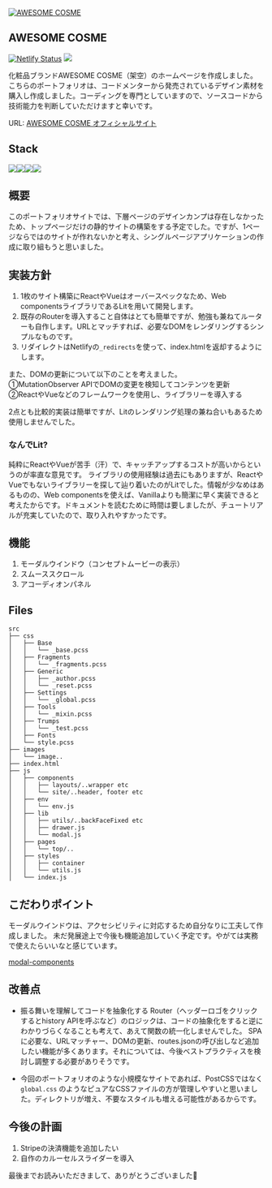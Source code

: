<a href="https://magical-kleicha-1ee4d8.netlify.app/" title="AWESOME COSME ホームページ"><img src="https://magical-kleicha-1ee4d8.netlify.app/images/logo.svg" alt="AWESOME COSME" align="center"></a>


## AWESOME COSME
[![Netlify Status](https://api.netlify.com/api/v1/badges/ffa5799e-58b7-460c-92cf-ca0a09ec86b5/deploy-status)](https://app.netlify.com/sites/magical-kleicha-1ee4d8/deploys)
<img src="https://img.shields.io/github/languages/code-size/street-m3/awesome-cosme">


化粧品ブランドAWESOME COSME（架空）のホームページを作成しました。こちらのポートフォリオは、コードメンターから発売されているデザイン素材を購入し作成しました。コーディングを専門としていますので、ソースコードから技術能力を判断していただけますと幸いです。


URL: [AWESOME COSME オフィシャルサイト](https://magical-kleicha-1ee4d8.netlify.app/)
## Stack
<img src="https://img.shields.io/badge/-HTML-f2f2f2.svg?logo=html5&style=popout"><img src="https://img.shields.io/badge/-PostCSS-dd3a0a.svg?logo=PostCSS&style=popout"><img src="https://img.shields.io/badge/-Lit-5865f2.svg?logo=lit&style=popout"><img src="https://img.shields.io/badge/-Webcomponents.org-f2f2f2.svg?logo=Webcomponents.org&style=popout">

## 概要
このポートフォリオサイトでは、下層ページのデザインカンプは存在しなかったため、トップページだけの静的サイトの構築をする予定でした。ですが、1ページならではのサイトが作れないかと考え、シングルページアプリケーションの作成に取り組もうと思いました。
## 実装方針
1. 1枚のサイト構築にReactやVueはオーバースペックなため、Web componentsライブラリであるLitを用いて開発します。
2. 既存のRouterを導入すること自体はとても簡単ですが、勉強も兼ねてルーターも自作します。URLとマッチすれば、必要なDOMをレンダリングするシンプルなものです。
3. リダイレクトはNetlifyの`_redirects`を使って、index.htmlを返却するようにします。

また、DOMの更新について以下のことを考えました。<br>
①MutationObserver APIでDOMの変更を検知してコンテンツを更新<br>
②ReactやVueなどのフレームワークを使用し、ライブラリーを導入する


2点とも比較的実装は簡単ですが、Litのレンダリング処理の兼ね合いもあるため使用しませんでした。
### なんでLit?
純粋にReactやVueが苦手（汗）で、キャッチアップするコストが高いからというのが率直な意見です。
ライブラリの使用経験は過去にもありますが、ReactやVueでもないライブラリーを探して辿り着いたのがLitでした。情報が少なめはあるものの、Web componentsを使えば、Vanillaよりも簡潔に早く実装できると考えたからです。ドキュメントを読むために時間は要しましたが、チュートリアルが充実していたので、取り入れやすかったです。
## 機能
1. モーダルウインドウ（コンセプトムービーの表示）
2. スムーススクロール
3. アコーディオンパネル
## Files
```` 
src
├── css
│   ├── Base
│   │   └── _base.pcss
│   ├── Fragments
│   │   └── _fragments.pcss
│   ├── Generic
│   │   ├── _author.pcss
│   │   └── _reset.pcss
│   ├── Settings
│   │   └── _global.pcss
│   ├── Tools
│   │   └── _mixin.pcss
│   ├── Trumps
│   │   └── _test.pcss
│   ├── Fonts
│   └── style.pcss
├── images
│   └── image..
├── index.html
├── js
│   ├── components
│   │   ├── layouts/..wrapper etc
│   │   └── site/..header, footer etc
│   ├── env
│   │   └── env.js
│   ├── lib
│   │   ├── utils/..backFaceFixed etc
│   │   ├── drawer.js
│   │   └── modal.js
│   ├── pages
│   │   └── top/..
│   ├── styles
│   │   ├── container
│   │   └── utils.js
│   └── index.js
````

## こだわりポイント
モーダルウインドウは、アクセシビリティに対応するため自分なりに工夫して作成しました。
未だ発展途上で今後も機能追加していく予定です。やがては実務で使えたらいいなと感じています。


[modal-components](https://github.com/street-m3/modal-components)
## 改善点
- 振る舞いを理解してコードを抽象化する
Router（ヘッダーロゴをクリックするとhistory APIを呼ぶなど）のロジックは、コードの抽象化をすると逆にわかりづらくなることも考えて、あえて関数の統一化しませんでした。
SPAに必要な、URLマッチャー、DOMの更新、routes.jsonの呼び出しなど追加したい機能が多くあります。それについては、今後ベストプラクティスを検討し調整する必要がありそうです。


- 今回のポートフォリオのような小規模なサイトであれば、PostCSSではなく`global.css` のようなピュアなCSSファイルの方が管理しやすいと思いました。ディレクトリが増え、不要なスタイルも増える可能性があるからです。
## 今後の計画
1. Stripeの決済機能を追加したい
2. 自作のカルーセルスライダーを導入


最後までお読みいただきまして、ありがとうございました🙏